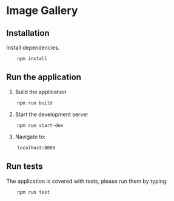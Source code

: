 # Image Gallery

## Installation
Install dependencies.
```
    npm install
```

## Run the application
1. Build the application
```
    npm run build
```

2. Start the development server
```
    npm run start-dev
```

3. Navigate to:
```
    localhost:8080
```

## Run tests
The application is covered with tests, please run them by typing:
```
    npm run test
```